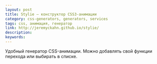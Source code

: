 ```yaml
---
layout: post
title: Stylie — конструктор CSS3-анимации
category: css-generators, generators, services
tags: css, анимация, генератор
link: http://jeremyckahn.github.io/stylie/
description:
keywords:
---
```


<p>Удобный генератор CSS-анимации. Можно добавлять свой функции перехода или выбирать в списке.</p>
